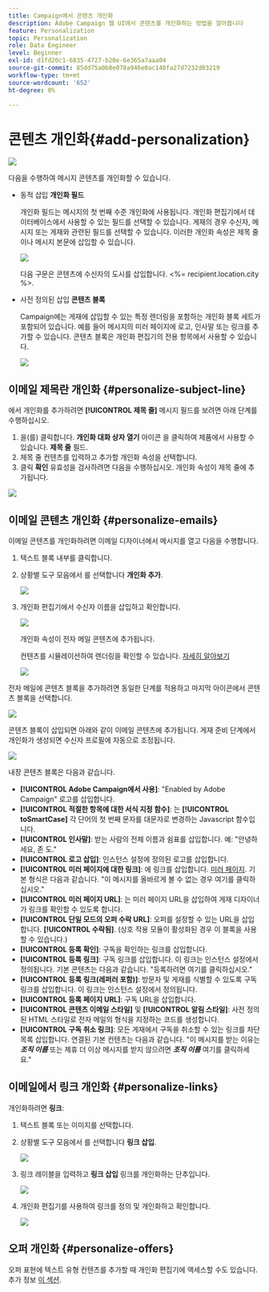 ```yaml
---
title: Campaign에서 콘텐츠 개인화
description: Adobe Campaign 웹 UI에서 콘텐츠를 개인화하는 방법을 알아봅니다
feature: Personalization
topic: Personalization
role: Data Engineer
level: Beginner
exl-id: d1fd20c1-6835-4727-b20e-6e365a7aaa04
source-git-commit: 85dd75a0b8e078a946e0ac140fa27d7232d03219
workflow-type: tm+mt
source-wordcount: '652'
ht-degree: 0%

---
```


# 콘텐츠 개인화{#add-personalization}

![](../assets/do-not-localize/badge.png)

다음을 수행하여 메시지 콘텐츠를 개인화할 수 있습니다.

* 동적 삽입 **개인화 필드**

   개인화 필드는 메시지의 첫 번째 수준 개인화에 사용됩니다. 개인화 편집기에서 데이터베이스에서 사용할 수 있는 필드를 선택할 수 있습니다. 게재의 경우 수신자, 메시지 또는 게재와 관련된 필드를 선택할 수 있습니다. 이러한 개인화 속성은 제목 줄이나 메시지 본문에 삽입할 수 있습니다.

   ![](assets/perso-subject-line.png)

   다음 구문은 콘텐츠에 수신자의 도시를 삽입합니다. &lt;%= recipient.location.city %>.

* 사전 정의된 삽입 **콘텐츠 블록**

   Campaign에는 게재에 삽입할 수 있는 특정 렌더링을 포함하는 개인화 블록 세트가 포함되어 있습니다. 예를 들어 메시지의 미러 페이지에 로고, 인사말 또는 링크를 추가할 수 있습니다. 콘텐츠 블록은 개인화 편집기의 전용 항목에서 사용할 수 있습니다.

   ![](assets/perso-content-blocks.png)
<!--
* Create **conditional content**

    Configure conditional content to add dynamic personalization based on the recipient’s profile for example. Text blocks and/or images are inserted when a particular condition is true.
-->

## 이메일 제목란 개인화 {#personalize-subject-line}

에서 개인화를 추가하려면 **[!UICONTROL 제목 줄]** 메시지 필드를 보려면 아래 단계를 수행하십시오.

1. 을(를) 클릭합니다. **개인화 대화 상자 열기** 아이콘 을 클릭하여 제품에서 사용할 수 있습니다. **제목 줄** 필드.
1. 제목 줄 컨텐츠를 입력하고 추가할 개인화 속성을 선택합니다.
1. 클릭 **확인** 유효성을 검사하려면 다음을 수행하십시오. 개인화 속성이 제목 줄에 추가됩니다.

![](assets/perso-subject.png)

## 이메일 콘텐츠 개인화 {#personalize-emails}

이메일 콘텐츠를 개인화하려면 이메일 디자이너에서 메시지를 열고 다음을 수행합니다.

1. 텍스트 블록 내부를 클릭합니다.
1. 상황별 도구 모음에서 를 선택합니다 **개인화 추가**.

   ![](assets/perso-add-to-content.png)

1. 개인화 편집기에서 수신자 이름을 삽입하고 확인합니다.

   ![](assets/perso-add-name.png)

   개인화 속성이 전자 메일 콘텐츠에 추가됩니다.

   컨텐츠를 시뮬레이션하여 렌더링을 확인할 수 있습니다. [자세히 알아보기](../preview-test/preview-content.md)

   ![](assets/perso-rendering.png)

전자 메일에 콘텐츠 블록을 추가하려면 동일한 단계를 적용하고 마지막 아이콘에서 콘텐츠 블록을 선택합니다.

![](assets/perso-insert-block.png)

콘텐츠 블록이 삽입되면 아래와 같이 이메일 콘텐츠에 추가됩니다. 게재 준비 단계에서 개인화가 생성되면 수신자 프로필에 자동으로 조정됩니다.

![](assets/perso-content-block-in-email.png)


내장 콘텐츠 블록은 다음과 같습니다.

* **[!UICONTROL Adobe Campaign에서 사용]**: &quot;Enabled by Adobe Campaign&quot; 로고를 삽입합니다.
* **[!UICONTROL 적절한 항목에 대한 서식 지정 함수]**: 는 **[!UICONTROL toSmartCase]** 각 단어의 첫 번째 문자를 대문자로 변경하는 Javascript 함수입니다.
* **[!UICONTROL 인사말]**: 받는 사람의 전체 이름과 쉼표를 삽입합니다. 예: &quot;안녕하세요, 존 도.&quot;
* **[!UICONTROL 로고 삽입]**: 인스턴스 설정에 정의된 로고를 삽입합니다.
* **[!UICONTROL 미러 페이지에 대한 링크]**: 에 링크를 삽입합니다. [미러 페이지](mirror-page.md). 기본 형식은 다음과 같습니다. &quot;이 메시지를 올바르게 볼 수 없는 경우 여기를 클릭하십시오.&quot;
* **[!UICONTROL 미러 페이지 URL]**: 는 미러 페이지 URL을 삽입하여 게재 디자이너가 링크를 확인할 수 있도록 합니다.
* **[!UICONTROL 단일 모드의 오퍼 수락 URL]**: 오퍼를 설정할 수 있는 URL을 삽입합니다. **[!UICONTROL 수락됨]**. (상호 작용 모듈이 활성화된 경우 이 블록을 사용할 수 있습니다.)
* **[!UICONTROL 등록 확인]**: 구독을 확인하는 링크를 삽입합니다.
* **[!UICONTROL 등록 링크]**: 구독 링크를 삽입합니다. 이 링크는 인스턴스 설정에서 정의됩니다. 기본 콘텐츠는 다음과 같습니다. &quot;등록하려면 여기를 클릭하십시오.&quot;
* **[!UICONTROL 등록 링크(레퍼러 포함)]**: 방문자 및 게재를 식별할 수 있도록 구독 링크를 삽입합니다. 이 링크는 인스턴스 설정에서 정의됩니다.
* **[!UICONTROL 등록 페이지 URL]**: 구독 URL을 삽입합니다.
* **[!UICONTROL 콘텐츠 이메일 스타일]** 및 **[!UICONTROL 알림 스타일]**: 사전 정의된 HTML 스타일로 전자 메일의 형식을 지정하는 코드를 생성합니다.
* **[!UICONTROL 구독 취소 링크]**: 모든 게재에서 구독을 취소할 수 있는 링크를 차단 목록 삽입합니다. 연결된 기본 컨텐츠는 다음과 같습니다. &quot;이 메시지를 받는 이유는 ***조직 이름*** 또는 제휴 더 이상 메시지를 받지 않으려면 ***조직 이름*** 여기를 클릭하세요.&quot;



## 이메일에서 링크 개인화 {#personalize-links}

개인화하려면 **링크**:

1. 텍스트 블록 또는 이미지를 선택합니다.
1. 상황별 도구 모음에서 를 선택합니다 **링크 삽입**.

   ![](assets/perso-link.png)

1. 링크 레이블을 입력하고 **링크 삽입** 링크를 개인화하는 단추입니다.

   ![](assets/perso-link-insert-icon.png)

1. 개인화 편집기를 사용하여 링크를 정의 및 개인화하고 확인합니다.

   ![](assets/perso-link-edit.png)


## 오퍼 개인화 {#personalize-offers}

오퍼 표현에 텍스트 유형 컨텐츠를 추가할 때 개인화 편집기에 액세스할 수도 있습니다. 추가 정보 [이 섹션](../content/offers.md).
